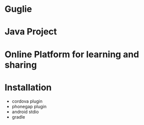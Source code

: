 # Guglie
# Java Project


# Online Platform for learning and sharing 

# Installation
<ul>
<li>cordova plugin</li>
<li>phonegap plugin</li>
<li>android stdio</li>
<li>gradle</li>
</ul>
